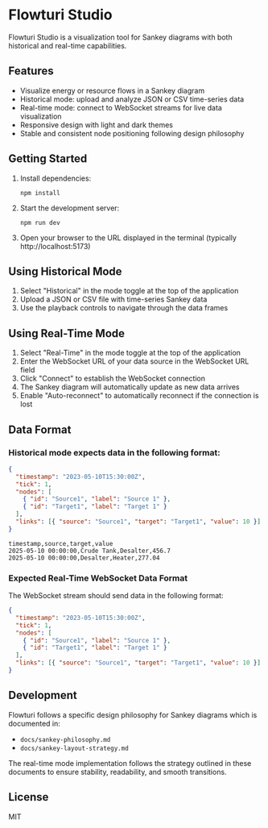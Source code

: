 # Flowturi Studio

Flowturi Studio is a visualization tool for Sankey diagrams with both historical and real-time capabilities.

## Features

- Visualize energy or resource flows in a Sankey diagram
- Historical mode: upload and analyze JSON or CSV time-series data
- Real-time mode: connect to WebSocket streams for live data visualization
- Responsive design with light and dark themes
- Stable and consistent node positioning following design philosophy

## Getting Started

1. Install dependencies:

   ```
   npm install
   ```

2. Start the development server:

   ```
   npm run dev
   ```

3. Open your browser to the URL displayed in the terminal (typically http://localhost:5173)

## Using Historical Mode

1. Select "Historical" in the mode toggle at the top of the application
2. Upload a JSON or CSV file with time-series Sankey data
3. Use the playback controls to navigate through the data frames

## Using Real-Time Mode

1. Select "Real-Time" in the mode toggle at the top of the application
2. Enter the WebSocket URL of your data source in the WebSocket URL field
3. Click "Connect" to establish the WebSocket connection
4. The Sankey diagram will automatically update as new data arrives
5. Enable "Auto-reconnect" to automatically reconnect if the connection is lost

## Data Format

### Historical mode expects data in the following format:

```json
{
  "timestamp": "2023-05-10T15:30:00Z",
  "tick": 1,
  "nodes": [
    { "id": "Source1", "label": "Source 1" },
    { "id": "Target1", "label": "Target 1" }
  ],
  "links": [{ "source": "Source1", "target": "Target1", "value": 10 }]
}
```

```csv
timestamp,source,target,value
2025-05-10 00:00:00,Crude Tank,Desalter,456.7
2025-05-10 00:00:00,Desalter,Heater,277.04
```

### Expected Real-Time WebSocket Data Format

The WebSocket stream should send data in the following format:

```json
{
  "timestamp": "2023-05-10T15:30:00Z",
  "tick": 1,
  "nodes": [
    { "id": "Source1", "label": "Source 1" },
    { "id": "Target1", "label": "Target 1" }
  ],
  "links": [{ "source": "Source1", "target": "Target1", "value": 10 }]
}
```

## Development

Flowturi follows a specific design philosophy for Sankey diagrams which is documented in:

- `docs/sankey-philosophy.md`
- `docs/sankey-layout-strategy.md`

The real-time mode implementation follows the strategy outlined in these documents to ensure stability,
readability, and smooth transitions.

## License

MIT
